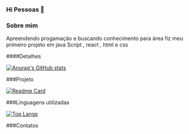 ### Hi Pessoas 👋

### Sobre mim 
Apreendendo progamação e buscando conhecimento para área fiz meu primeiro projeto em java Script , react , html e css


####Detalhes



[![Anurag's GitHub stats](https://github-readme-stats.vercel.app/api?username=Natanaelsg)](https://github.com/anuraghazra/github-readme-stats)

###Projeto 



[![Readme Card](https://github-readme-stats.vercel.app/api/pin/?username=Natanaelsg&repo=TiKToK-Project-)](https://github.com/anuraghazra/github-readme-stats)



###Linguagens utilizadas

[![Top Langs](https://github-readme-stats.vercel.app/api/top-langs/?username=Natanaelsg&langs_count=8)](https://github.com/anuraghazra/github-readme-stats)


###Contatos
